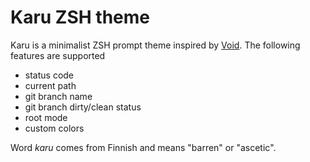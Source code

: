 # Karu ZSH theme

Karu is a minimalist ZSH prompt theme inspired by [Void]. The following features are supported

* status code
* current path
* git branch name 
* git branch dirty/clean status
* root mode
* custom colors

Word *karu* comes from Finnish and means "barren" or "ascetic".

[Void]: https://github.com/desyncr/void
